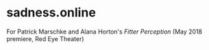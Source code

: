 # sadness.online

For Patrick Marschke and Alana Horton's _Fitter Perception_ (May 2018 premiere, Red Eye Theater)
